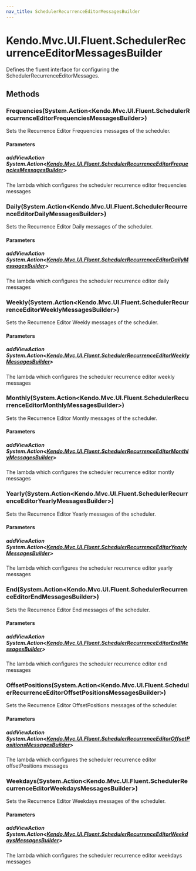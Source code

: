 ```yaml
---
nav_title: SchedulerRecurrenceEditorMessagesBuilder
---
```


# Kendo.Mvc.UI.Fluent.SchedulerRecurrenceEditorMessagesBuilder
Defines the fluent interface for configuring the SchedulerRecurrenceEditorMessages.




## Methods


### Frequencies(System.Action\<Kendo.Mvc.UI.Fluent.SchedulerRecurrenceEditorFrequenciesMessagesBuilder\>)
Sets the Recurrence Editor Frequencies messages of the scheduler.


#### Parameters

##### addViewAction System.Action<[Kendo.Mvc.UI.Fluent.SchedulerRecurrenceEditorFrequenciesMessagesBuilder](/api/wrappers/aspnet-mvc/Kendo.Mvc.UI.Fluent/SchedulerRecurrenceEditorFrequenciesMessagesBuilder)>
The lambda which configures the scheduler recurrence editor frequencies messages





### Daily(System.Action\<Kendo.Mvc.UI.Fluent.SchedulerRecurrenceEditorDailyMessagesBuilder\>)
Sets the Recurrence Editor Daily messages of the scheduler.


#### Parameters

##### addViewAction System.Action<[Kendo.Mvc.UI.Fluent.SchedulerRecurrenceEditorDailyMessagesBuilder](/api/wrappers/aspnet-mvc/Kendo.Mvc.UI.Fluent/SchedulerRecurrenceEditorDailyMessagesBuilder)>
The lambda which configures the scheduler recurrence editor daily messages





### Weekly(System.Action\<Kendo.Mvc.UI.Fluent.SchedulerRecurrenceEditorWeeklyMessagesBuilder\>)
Sets the Recurrence Editor Weekly messages of the scheduler.


#### Parameters

##### addViewAction System.Action<[Kendo.Mvc.UI.Fluent.SchedulerRecurrenceEditorWeeklyMessagesBuilder](/api/wrappers/aspnet-mvc/Kendo.Mvc.UI.Fluent/SchedulerRecurrenceEditorWeeklyMessagesBuilder)>
The lambda which configures the scheduler recurrence editor weekly messages





### Monthly(System.Action\<Kendo.Mvc.UI.Fluent.SchedulerRecurrenceEditorMonthlyMessagesBuilder\>)
Sets the Recurrence Editor Montly messages of the scheduler.


#### Parameters

##### addViewAction System.Action<[Kendo.Mvc.UI.Fluent.SchedulerRecurrenceEditorMonthlyMessagesBuilder](/api/wrappers/aspnet-mvc/Kendo.Mvc.UI.Fluent/SchedulerRecurrenceEditorMonthlyMessagesBuilder)>
The lambda which configures the scheduler recurrence editor montly messages





### Yearly(System.Action\<Kendo.Mvc.UI.Fluent.SchedulerRecurrenceEditorYearlyMessagesBuilder\>)
Sets the Recurrence Editor Yearly messages of the scheduler.


#### Parameters

##### addViewAction System.Action<[Kendo.Mvc.UI.Fluent.SchedulerRecurrenceEditorYearlyMessagesBuilder](/api/wrappers/aspnet-mvc/Kendo.Mvc.UI.Fluent/SchedulerRecurrenceEditorYearlyMessagesBuilder)>
The lambda which configures the scheduler recurrence editor yearly messages





### End(System.Action\<Kendo.Mvc.UI.Fluent.SchedulerRecurrenceEditorEndMessagesBuilder\>)
Sets the Recurrence Editor End messages of the scheduler.


#### Parameters

##### addViewAction System.Action<[Kendo.Mvc.UI.Fluent.SchedulerRecurrenceEditorEndMessagesBuilder](/api/wrappers/aspnet-mvc/Kendo.Mvc.UI.Fluent/SchedulerRecurrenceEditorEndMessagesBuilder)>
The lambda which configures the scheduler recurrence editor end messages





### OffsetPositions(System.Action\<Kendo.Mvc.UI.Fluent.SchedulerRecurrenceEditorOffsetPositionsMessagesBuilder\>)
Sets the Recurrence Editor OffsetPositions messages of the scheduler.


#### Parameters

##### addViewAction System.Action<[Kendo.Mvc.UI.Fluent.SchedulerRecurrenceEditorOffsetPositionsMessagesBuilder](/api/wrappers/aspnet-mvc/Kendo.Mvc.UI.Fluent/SchedulerRecurrenceEditorOffsetPositionsMessagesBuilder)>
The lambda which configures the scheduler recurrence editor offsetPositions messages





### Weekdays(System.Action\<Kendo.Mvc.UI.Fluent.SchedulerRecurrenceEditorWeekdaysMessagesBuilder\>)
Sets the Recurrence Editor Weekdays messages of the scheduler.


#### Parameters

##### addViewAction System.Action<[Kendo.Mvc.UI.Fluent.SchedulerRecurrenceEditorWeekdaysMessagesBuilder](/api/wrappers/aspnet-mvc/Kendo.Mvc.UI.Fluent/SchedulerRecurrenceEditorWeekdaysMessagesBuilder)>
The lambda which configures the scheduler recurrence editor weekdays messages






